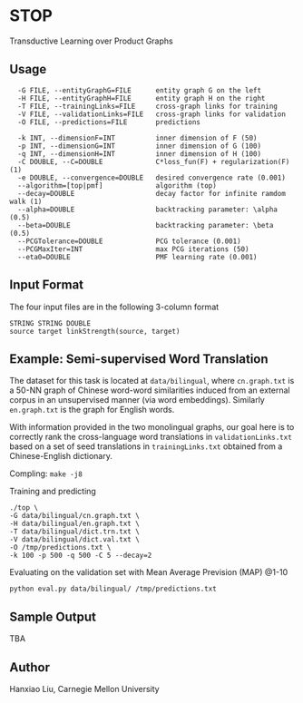 # STOP
Transductive Learning over Product Graphs

## Usage
```
  -G FILE, --entityGraphG=FILE      entity graph G on the left
  -H FILE, --entityGraphH=FILE      entity graph H on the right
  -T FILE, --trainingLinks=FILE     cross-graph links for training
  -V FILE, --validationLinks=FILE   cross-graph links for validation
  -O FILE, --predictions=FILE       predictions

  -k INT, --dimensionF=INT          inner dimension of F (50)
  -p INT, --dimensionG=INT          inner dimension of G (100)
  -q INT, --dimensionH=INT          inner dimension of H (100)
  -C DOUBLE, --C=DOUBLE             C*loss_fun(F) + regularization(F) (1)
  -e DOUBLE, --convergence=DOUBLE   desired convergence rate (0.001)
  --algorithm=[top|pmf]             algorithm (top)
  --decay=DOUBLE                    decay factor for infinite ramdom walk (1)
  --alpha=DOUBLE                    backtracking parameter: \alpha (0.5)
  --beta=DOUBLE                     backtracking parameter: \beta (0.5)
  --PCGTolerance=DOUBLE             PCG tolerance (0.001)
  --PCGMaxIter=INT                  max PCG iterations (50)
  --eta0=DOUBLE                     PMF learning rate (0.001)
```
## Input Format
The four input files are in the following 3-column format
```
STRING STRING DOUBLE
source target linkStrength(source, target)
```

## Example: Semi-supervised Word Translation

The dataset for this task is located at `data/bilingual`,
where `cn.graph.txt` is a 50-NN graph of Chinese word-word similarities induced from an external corpus in an unsupervised manner (via word embeddings). Similarly `en.graph.txt` is the graph for English words.

With information provided in the two monolingual graphs,
our goal here is to correctly rank the cross-language word translations in `validationLinks.txt` based on a set of seed translations in `trainingLinks.txt` obtained from a Chinese-English dictionary.
  
Compling: `make -j8`

Training and predicting
```
./top \
-G data/bilingual/cn.graph.txt \
-H data/bilingual/en.graph.txt \
-T data/bilingual/dict.trn.txt \
-V data/bilingual/dict.val.txt \
-O /tmp/predictions.txt \
-k 100 -p 500 -q 500 -C 5 --decay=2
```

Evaluating on the validation set with Mean Average Prevision (MAP) @1-10
```
python eval.py data/bilingual/ /tmp/predictions.txt
```

## Sample Output
TBA

## Author
Hanxiao Liu, Carnegie Mellon University
